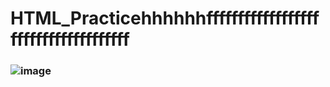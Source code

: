# HTML_Practicehhhhhhfffffffffffffffffffffffffffffffffffff
### ![image](https://github.com/user-attachments/assets/4667781f-d140-46bc-8d1b-63db36272670)

 
